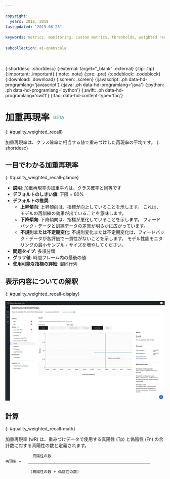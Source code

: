 ```yaml
---

copyright:
  years: 2018, 2019
lastupdated: "2019-06-28"

keywords: metrics, monitoring, custom metrics, thresholds, weighted recal

subcollection: ai-openscale

---
```


{:shortdesc: .shortdesc}
{:external: target="_blank" .external}
{:tip: .tip}
{:important: .important}
{:note: .note}
{:pre: .pre}
{:codeblock: .codeblock}
{:download: .download}
{:screen: .screen}
{:javascript: .ph data-hd-programlang='javascript'}
{:java: .ph data-hd-programlang='java'}
{:python: .ph data-hd-programlang='python'}
{:swift: .ph data-hd-programlang='swift'}
{:faq: data-hd-content-type='faq'}

# 加重再現率 ![ベータ・タグ](images/beta.png)
{: #quality_weighted_recall}

加重再現率は、クラス確率に相当する値で重みづけした再現率の平均です。
{: shortdesc}

## 一目でわかる加重再現率
{: #quality_weighted_recall-glance}

- **説明**: 加重再現率の加重平均は、クラス確率と同等です
- **デフォルトのしきい値**: 下限 = 80%
- **デフォルトの推奨**:
   - **上昇傾向**: 上昇傾向は、指標が向上していることを示します。 これは、モデルの再訓練の効果が出ていることを意味します。
   - **下降傾向**: 下降傾向は、指標が悪化していることを示します。 フィードバック・データと訓練データの差異が明らかに広がっています。
   - **不規則または不定期変化**: 不規則変化または不定期変化は、フィードバック・データが各評価で一貫性がないことを示します。 モデル性能モニタリングの最小サンプル・サイズを増やしてください。
- **問題タイプ**: 多項分類
- **グラフ値**: 時間フレーム内の最後の値
- **使用可能な指標の詳細**: 混同行列

## 表示内容についての解釈
{: #quality_weighted_recall-display}

![加重再現率グラフが表示されています。](images/quality-recall.png)

## 計算
{: #quality_weighted_recall-math}

加重再現率 (wR) は、重みづけデータで使用する真陽性 (Tp) と偽陰性 (Fn) の合計数に対する真陽性の数と定義されます。 

```
            真陽性の数
再現率 =   ______________________________________________________

           (真陽性の数 + 偽陰性の数)
```
